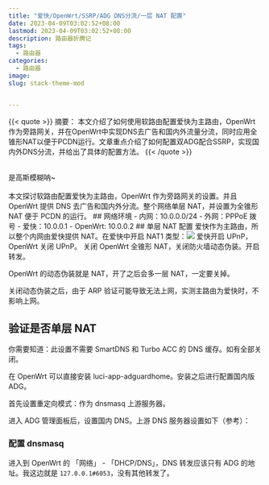 ```yaml
---
title: "爱快/OpenWrt/SSRP/ADG DNS分流/一层 NAT 配置"
date: 2023-04-09T03:02:52+08:00
lastmod: 2023-04-09T03:02:52+08:00
description: 路由器折腾记
tags:
  - 路由器
categories:
  - 路由器
image: 
slug: stack-theme-mod


---
```

{{< quote >}}
摘要： 本文介绍了如何使用软路由配置爱快为主路由，OpenWrt 作为旁路网关，并在OpenWrt中实现DNS去广告和国内外流量分流，同时应用全锥形NAT以便于PCDN运行。文章重点介绍了如何配置双ADG配合SSRP，实现国内外DNS分流，并给出了具体的配置方法。
{{< /quote >}}

<br>
<span class="blur">是高斯模糊呐~ </span>
<br>

<br>
本文探讨软路由配置爱快为主路由，OpenWrt 作为旁路网关的设置。并且OpenWrt 提供 DNS 去广告和国内外分流。整个网络单层 NAT，并设置为全锥形 NAT 便于 PCDN 的运行。
## 网络环境
- 内网：10.0.0.0/24
- 外网：PPPoE 拨号
- 爱快：10.0.0.1
- OpenWrt: 10.0.0.2
## 单层 NAT 配置
爱快作为主路由，所以整个内网由爱快提供 NAT。在爱快中开启 NAT1 类型：<img src= 0321233137.png>
爱快开启 UPnP，OpenWrt 关闭 UPnP。
关闭 OpenWrt 全锥形 NAT，关闭防火墙动态伪装。开启转发。

OpenWrt 的动态伪装就是 NAT，开了之后会多一层 NAT，一定要关掉。

关闭动态伪装之后，由于 ARP 验证可能导致无法上网，实测主路由为爱快时，不影响上网。
## 验证是否单层 NAT
你需要知道：此设置不需要 SmartDNS 和 Turbo ACC 的 DNS 缓存。如有全部关闭。

在 OpenWrt 可以直接安装 luci-app-adguardhome。安装之后进行配置国内版 ADG。

首先设置重定向模式：作为 dnsmasq 上游服务器。

进入 ADG 管理面板后，设置国内 DNS。上游 DNS 服务器设置如下（参考）：

### 配置 dnsmasq
进入到 OpenWrt 的 「网络」 - 「DHCP/DNS」，DNS 转发应该只有 ADG 的地址。我这边就是 `127.0.0.1#6053`，没有其他转发了。
<br>